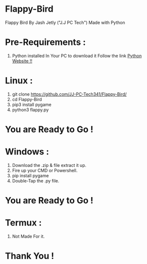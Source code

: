 # Flappy-Bird
Flappy Bird By Jash Jetly ("J.J PC Tech") Made with Python

# Pre-Requirements :
  1. Python installed In Your PC to download it Follow the link <a href="https://www.python.org/">Python Website !!</a>

# Linux :
  1. git clone https://github.com/JJ-PC-Tech341/Flappy-Bird/
  2. cd Flappy-Bird
  3. pip3 install pygame
  4. python3 flappy.py
  
# You are Ready to Go !

# Windows :
  1. Download the .zip & file extract it up.
  2. Fire up your CMD or Powershell.
  3. pip install pygame
  4. Double-Tap the .py file.

# You are Ready to Go !

# Termux :
  1. Not Made For it.

# Thank You !

